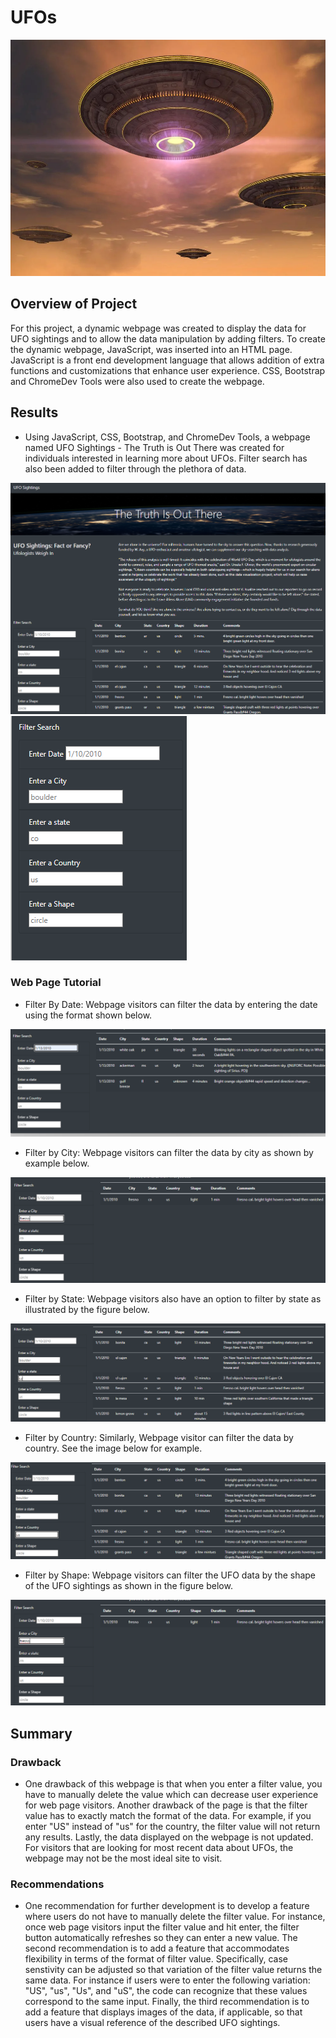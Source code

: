# UFOs
![UFO Snapshot](https://github.com/kntln/UFOs/blob/main/figures/UFO.png)

## Overview of Project
For this project, a dynamic webpage was created to display the data for UFO sightings and to allow the data manipulation by adding filters. To create the dynamic webpage, JavaScript, was inserted into an HTML page. JavaScript is a front end development language that allows addition of extra functions and customizations that enhance user experience. CSS, Bootstrap and ChromeDev Tools were also used to create the webpage.

## Results
 - Using JavaScript, CSS, Bootstrap, and ChromeDev Tools, a webpage named UFO Sightings - The Truth is Out There was created for individuals interested in learning more about UFOs. Filter search has also been added to filter through the plethora of data.

![Full Webpage](https://github.com/kntln/UFOs/blob/main/figures/full_webpage.png)
![Filter Search](https://github.com/kntln/UFOs/blob/main/figures/filter_search.png)

### Web Page Tutorial
- Filter By Date: Webpage visitors can filter the data by entering the date using the format shown below. 

![Filter by Date](https://github.com/kntln/UFOs/blob/main/figures/filer_by_date.png)

- Filter by City: Webpage visitors can filter the data by city as shown by example below.

![Filter by City](https://github.com/kntln/UFOs/blob/main/figures/filter_by_city.png)

- Filter by State: Webpage visitors also have an option to filter by state as illustrated by the figure below.

![Filter by State](https://github.com/kntln/UFOs/blob/main/figures/filter_by_state.png)

- Filter by Country: Similarly, Webpage visitor can filter the data by country. See the image below for example. 

![Filter by Country](https://github.com/kntln/UFOs/blob/main/figures/filter_by_country.png)

- Filter by Shape: Webpage visitors can filter the UFO data by the shape of the UFO sightings as shown in the figure below.

![Filter by Shape](https://github.com/kntln/UFOs/blob/main/figures/filter_by_city.png)


## Summary
### Drawback
- One drawback of this webpage is that when you enter a filter value, you have to manually delete the value which can decrease user experience for web page visitors. Another drawback of the page is that the filter value has to exactly match the format of the data. For example, if you enter "US" instead of "us" for the country, the filter value will not return any results. Lastly, the data displayed on the webpage is not updated. For visitors that are looking for most recent data about UFOs, the webpage may not be the most ideal site to visit. 

### Recommendations
- One recommendation for further development is to develop a feature where users do not have to manually delete the filter value. For instance, once web page visitors input the filter value and hit enter, the filter button automatically refreshes so they can enter a new value. The second recommendation is to add a feature that accommodates flexibility in terms of the format of filter value. Specifically, case senstivity can be adjusted so that variation of the filter value returns the same data. For instance if users were to enter the following variation: "US", "us", "Us", and "uS", the code can recognize that these values correspond to the same input. 
Finally, the third recommendation is to add a feature that displays images of the data, if applicable, so that users have a visual reference of the described UFO sightings. 
